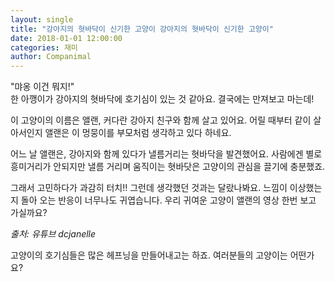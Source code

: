```yaml
---
layout: single
title: "강아지의 혓바닥이 신기한 고양이 강아지의 혓바닥이 신기한 고양이"
date: 2018-01-01 12:00:00
categories: 재미
author: Companimal
---
```


"먀옹 이건 뭐지!"  
 한 아깽이가 강아지의 혓바닥에 호기심이 있는 것 같아요. 결국에는 만져보고 마는데!

이 고양이의 이름은 앨랜, 커다란 강아지 친구와 함께 살고 있어요. 어릴 때부터 같이 살아서인지 앨랜은 이 멍뭉이를 부모처럼 생각하고 있다 하네요.

어느 날 앨랜은, 강아지와 함께 있다가 낼름거리는 혓바닥을 발견했어요. 사람에겐 별로 흥미거리가 안되지만 낼름 거리며 움직이는 혓바닷은 고양이의 관심을 끌기에 충분했죠.

그래서 고민하다가 과감히 터치!! 그런데 생각했던 것과는 달랐나봐요. 느낌이 이상했는지 돌아 오는 반응이 너무나도 귀엽습니다. 우리 귀여운 고양이 앨랜의 영상 한번 보고 가실까요?

_출처: 유튜브 dcjanelle_

고양이의 호기심들은 많은 헤프닝을 만들어내고는 하죠. 여러분들의 고양이는 어떤가요?
